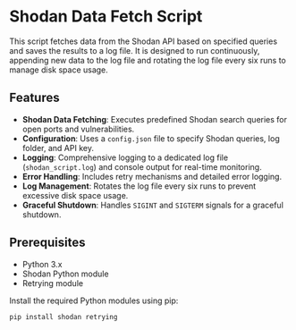 # Shodan Data Fetch Script

This script fetches data from the Shodan API based on specified queries and saves the results to a log file. It is designed to run continuously, appending new data to the log file and rotating the log file every six runs to manage disk space usage.

## Features

- **Shodan Data Fetching**: Executes predefined Shodan search queries for open ports and vulnerabilities.
- **Configuration**: Uses a `config.json` file to specify Shodan queries, log folder, and API key.
- **Logging**: Comprehensive logging to a dedicated log file (`shodan_script.log`) and console output for real-time monitoring.
- **Error Handling**: Includes retry mechanisms and detailed error logging.
- **Log Management**: Rotates the log file every six runs to prevent excessive disk space usage.
- **Graceful Shutdown**: Handles `SIGINT` and `SIGTERM` signals for a graceful shutdown.

## Prerequisites

- Python 3.x
- Shodan Python module
- Retrying module

Install the required Python modules using pip:
```bash
pip install shodan retrying